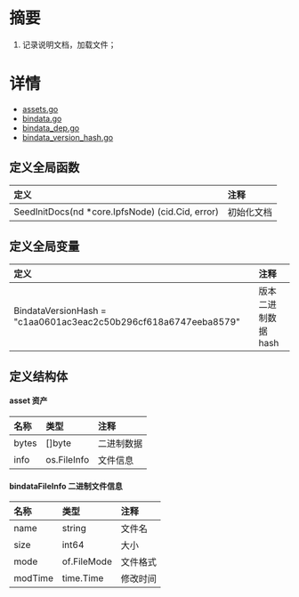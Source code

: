# 摘要
1. 记录说明文档，加载文件；

# 详情
* [assets.go](https://github.com/hanjingo/go-ipfs/blob/master/assets/assets.go)
* [bindata.go](https://github.com/hanjingo/go-ipfs/blob/master/assets/bindata.go)
* [bindata_dep.go](https://github.com/hanjingo/go-ipfs/blob/master/assets/bindata_dep.go)
* [bindata_version_hash.go](https://github.com/hanjingo/go-ipfs/blob/master/assets/bindata_version_hash.go)

## 定义全局函数
|定义|注释|
|:---|:---|
|SeedInitDocs(nd *core.IpfsNode) (cid.Cid, error)|初始化文档|

## 定义全局变量
|定义|注释|
|:---|:---|
|BindataVersionHash = "c1aa0601ac3eac2c50b296cf618a6747eeba8579"|版本二进制数据hash|

## 定义结构体
#### asset 资产
|名称|类型|注释|
|:---|:---|:---|
|bytes|[]byte|二进制数据|
|info|os.FileInfo|文件信息|
  
#### bindataFileInfo 二进制文件信息
|名称|类型|注释|
|:---|:---|:---|
|name|string|文件名|
|size|int64|大小|
|mode|of.FileMode|文件格式|
|modTime|time.Time|修改时间|
